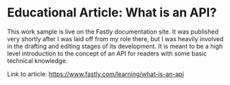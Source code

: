 # Educational Article: What is an API?

This work sample is live on the Fastly documentation site. It was published very shortly after I was laid off from my role there, but I was heavily involved in the drafting and editing stages of its development. It is meant to be a high level introduction to the concept of an API for readers with some basic technical knowledge.

Link to article: https://www.fastly.com/learning/what-is-an-api
